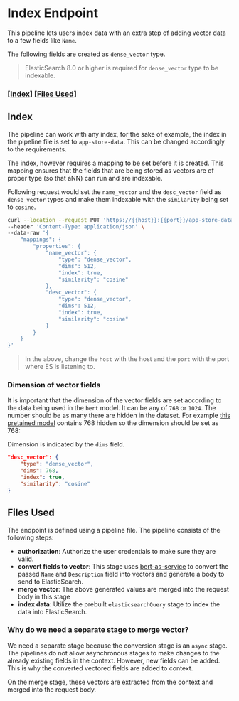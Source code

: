 # Index Endpoint

This pipeline lets users index data with an extra step of adding vector data to a few fields like `Name`.

The following fields are created as `dense_vector` type.

> ElasticSearch 8.0 or higher is required for `dense_vector` type to be indexable.

### \[[Index](#index)] \[[Files Used](#files-used)]

## Index

The pipeline can work with any index, for the sake of example, the index in the pipeline file is set to `app-store-data`. This can be changed accordingly to the requirements.

The index, however requires a mapping to be set before it is created. This mapping ensures that the fields that are being stored as vectors are of proper type (so that aNN) can run and are indexable.

Following request would set the `name_vector` and the `desc_vector` field as `dense_vector` types and make them indexable with the `similarity` being set to `cosine`.

```sh
curl --location --request PUT 'https://{{host}}:{{port}}/app-store-data' \
--header 'Content-Type: application/json' \
--data-raw '{
    "mappings": {
        "properties": {
            "name_vector": {
                "type": "dense_vector",
                "dims": 512,
                "index": true,
                "similarity": "cosine"
            },
            "desc_vector": {
                "type": "dense_vector",
                "dims": 512,
                "index": true,
                "similarity": "cosine"
            }
        }
    }
}'
```

> In the above, change the `host` with the host and the `port` with the port where ES is listening to.

### Dimension of vector fields

It is important that the dimension of the vector fields are set according to the data being used in the `bert` model. It can be any of `768` or `1024`. The number should be as many there are hidden in the dataset. For example [this pretained model]() contains 768 hidden so the dimension should be set as 768:

Dimension is indicated by the `dims` field.

```json
"desc_vector": {
    "type": "dense_vector",
    "dims": 768,
    "index": true,
    "similarity": "cosine"
}
```

## Files Used

The endpoint is defined using a pipeline file. The pipeline consists of the following steps:

- **authorization**: Authorize the user credentials to make sure they are valid.
- **convert fields to vector**: This stage uses [bert-as-service](https://github.com/hanxiao/bert-as-service) to convert the passed `Name` and `Description` field into vectors and generate a body to send to ElasticSearch.
- **merge vector**: The above generated values are merged into the request body in this stage
- **index data**: Utilize the prebuilt `elasticsearchQuery` stage to index the data into ElasticSearch.

### Why do we need a separate stage to merge vector?

We need a separate stage because the conversion stage is an `async` stage. The pipelines do not allow asynchronous stages to make changes to the already existing fields in the context. However, new fields can be added. This is why the converted vectored fields are added to context.

On the merge stage, these vectors are extracted from the context and merged into the request body.